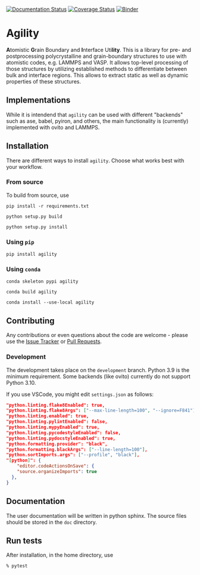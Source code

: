 [![Documentation Status](https://readthedocs.org/projects/agility1/badge/?version=latest)](https://agility1.readthedocs.io/en/latest/?badge=latest)
[![Coverage Status](https://coveralls.io/repos/github/ab5424/agility/badge.svg?branch=main)](https://coveralls.io/github/ab5424/agility?branch=main)
[![Binder](https://mybinder.org/badge_logo.svg)](https://mybinder.org/v2/gh/ab5424/agility/HEAD)

# Agility

**A**tomistic **G**rain Boundary and **I**nterface Uti**lity**. This is a library for pre- and postprocessing polycrystalline and grain-boundary structures to use with atomistic codes, e.g. LAMMPS and VASP. It allows top-level processing of those structures by utilizing established methods to differentiate between bulk and interface regions. This allows to extract static as well as dynamic properties of these structures.

## Implementations

While it is intendend that `agility` can be used with different "backends" such as ase, babel, pyiron, and others, the main functionality is (currently) implemented with ovito and LAMMPS.



## Installation

There are different ways to install `agility`. Choose what works best with your workflow.

### From source

To build from source, use

    pip install -r requirements.txt

    python setup.py build

    python setup.py install

### Using `pip`

    pip install agility

### Using `conda` 

    conda skeleton pypi agility

    conda build agility
    
    conda install --use-local agility

## Contributing

Any contributions or even questions about the code are welcome - please use the [Issue Tracker](https://github.com/ab5424/agility/issues) or [Pull Requests](https://github.com/ab5424/agility/pulls).

### Development

The development takes place on the `development` branch. Python 3.9 is the minimum requirement. Some backends (like ovito) currently do not support Python 3.10.

If you use VSCode, you might edit `settings.json` as follows:

  ```json
  "python.linting.flake8Enabled": true,
  "python.linting.flake8Args": ["--max-line-length=100", "--ignore=F841"],
  "python.linting.enabled": true,
  "python.linting.pylintEnabled": false,
  "python.linting.mypyEnabled": true,
  "python.linting.pycodestyleEnabled": false,
  "python.linting.pydocstyleEnabled": true,
  "python.formatting.provider": "black",
  "python.formatting.blackArgs": ["--line-length=100"],
  "python.sortImports.args": ["--profile", "black"],
  "[python]": {
      "editor.codeActionsOnSave": {
      "source.organizeImports": true
    },
  }
  ```

## Documentation

The user documentation will be written in python sphinx. The source files should be
stored in the `doc` directory.

## Run tests

After installation, in the home directory, use

```bash
% pytest
```


